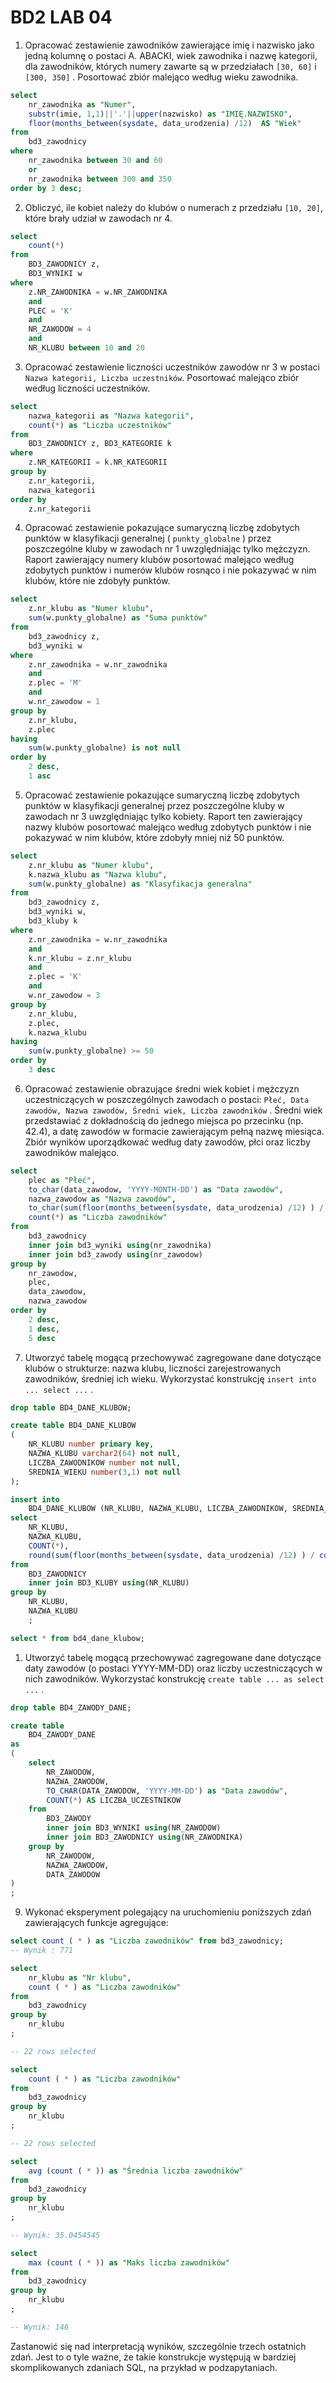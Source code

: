 # BD2 LAB 04

1. Opracować zestawienie zawodników zawierające imię i nazwisko jako jedną kolumnę
o postaci A. ABACKI, wiek zawodnika i nazwę kategorii, dla zawodników, których numery
zawarte są w przedziałach `[30, 60]` i `[300, 350]` . Posortować zbiór malejąco według wieku zawodnika.

```sql
select 
    nr_zawodnika as "Numer", 
    substr(imie, 1,1)||'.'||upper(nazwisko) as "IMIĘ.NAZWISKO", 
    floor(months_between(sysdate, data_urodzenia) /12)  AS "Wiek" 
from 
    bd3_zawodnicy 
where   
    nr_zawodnika between 30 and 60 
    or 
    nr_zawodnika between 300 and 350 
order by 3 desc;

```

2. Obliczyć, ile kobiet należy do klubów o numerach z przedziału `[10, 20]`, które brały udział w zawodach nr 4.

```sql
select 
    count(*) 
from 
    BD3_ZAWODNICY z, 
    BD3_WYNIKI w 
where 
    z.NR_ZAWODNIKA = w.NR_ZAWODNIKA 
    and 
    PLEC = 'K' 
    and
    NR_ZAWODOW = 4
    and
    NR_KLUBU between 10 and 20
```

3. Opracować zestawienie liczności uczestników zawodów nr 3 w postaci `Nazwa kategorii, Liczba uczestników`. Posortować malejąco zbiór według liczności uczestników.

```sql
select
    nazwa_kategorii as "Nazwa kategorii",
    count(*) as "Liczba uczestników" 
from 
    BD3_ZAWODNICY z, BD3_KATEGORIE k
where 
    z.NR_KATEGORII = k.NR_KATEGORII
group by 
    z.nr_kategorii, 
    nazwa_kategorii
order by
    z.nr_kategorii
```

4. Opracować zestawienie pokazujące sumaryczną liczbę zdobytych punktów w klasyfikacji generalnej ( `punkty_globalne` ) przez poszczególne kluby w zawodach nr 1 uwzględniając tylko mężczyzn. Raport zawierający numery klubów posortować malejąco według zdobytych
punktów i numerów klubów rosnąco i nie pokazywać w nim klubów, które nie zdobyły punktów.

```sql
select 
    z.nr_klubu as "Numer klubu", 
    sum(w.punkty_globalne) as "Suma punktów"
from 
    bd3_zawodnicy z, 
    bd3_wyniki w 
where 
    z.nr_zawodnika = w.nr_zawodnika
    and
    z.plec = 'M'
    and
    w.nr_zawodow = 1
group by
    z.nr_klubu,
    z.plec
having
    sum(w.punkty_globalne) is not null
order by
    2 desc,
    1 asc
```

5. Opracować zestawienie pokazujące sumaryczną liczbę zdobytych punktów w klasyfikacji
generalnej przez poszczególne kluby w zawodach nr 3 uwzględniając tylko kobiety. Raport ten zawierający nazwy klubów posortować malejąco według zdobytych punktów i nie pokazywać w nim klubów, które zdobyły mniej niż 50 punktów.

```sql
select
    z.nr_klubu as "Numer klubu",
    k.nazwa_klubu as "Nazwa klubu",
    sum(w.punkty_globalne) as "Klasyfikacja generalna"
from
    bd3_zawodnicy z,
    bd3_wyniki w,
    bd3_kluby k
where
    z.nr_zawodnika = w.nr_zawodnika
    and
    k.nr_klubu = z.nr_klubu
    and
    z.plec = 'K'
    and
    w.nr_zawodow = 3
group by
    z.nr_klubu,
    z.plec,
    k.nazwa_klubu
having
    sum(w.punkty_globalne) >= 50
order by
    3 desc
```

6. Opracować zestawienie obrazujące średni wiek kobiet i mężczyzn uczestniczących
w poszczególnych zawodach o postaci: `Płeć, Data zawodów, Nazwa zawodów, Średni wiek, Liczba zawodników` . Średni wiek przedstawiać z dokładnością do jednego miejsca po przecinku (np. 42.4), a datę zawodów w formacie zawierającym pełną nazwę miesiąca. Zbiór wyników uporządkować według daty zawodów, płci oraz liczby zawodników malejąco.

```sql
select
    plec as "Płeć",
    to_char(data_zawodow, 'YYYY-MONTH-DD') as "Data zawodów",
    nazwa_zawodow as "Nazwa zawodów",
    to_char(sum(floor(months_between(sysdate, data_urodzenia) /12) ) / count(*), '00.0')  as "Średni wiek",
    count(*) as "Liczba zawodników"
from
    bd3_zawodnicy
    inner join bd3_wyniki using(nr_zawodnika)
    inner join bd3_zawody using(nr_zawodow)
group by
    nr_zawodow,
    plec,
    data_zawodow,
    nazwa_zawodow
order by
    2 desc,
    1 desc,
    5 desc
```

7. Utworzyć tabelę mogącą przechowywać zagregowane dane dotyczące klubów o strukturze:
nazwa klubu, liczności zarejestrowanych zawodników, średniej ich wieku. Wykorzystać
konstrukcję `insert into ... select ...` .

```sql
drop table BD4_DANE_KLUBOW;

create table BD4_DANE_KLUBOW 
(
    NR_KLUBU number primary key,
    NAZWA_KLUBU varchar2(64) not null,
    LICZBA_ZAWODNIKOW number not null,
    SREDNIA_WIEKU number(3,1) not null
);

insert into 
    BD4_DANE_KLUBOW (NR_KLUBU, NAZWA_KLUBU, LICZBA_ZAWODNIKOW, SREDNIA_WIEKU)
select 
    NR_KLUBU,
    NAZWA_KLUBU,
    COUNT(*),
    round(sum(floor(months_between(sysdate, data_urodzenia) /12) ) / count(*), 1)
from
    BD3_ZAWODNICY
    inner join BD3_KLUBY using(NR_KLUBU)
group by
    NR_KLUBU,
    NAZWA_KLUBU
    ;

select * from bd4_dane_klubow;
```

1. Utworzyć tabelę mogącą przechowywać zagregowane dane dotyczące daty zawodów
(o postaci YYYY-MM-DD) oraz liczby uczestniczących w nich zawodników. Wykorzystać
konstrukcję `create table ... as select ...` .

```sql
drop table BD4_ZAWODY_DANE;

create table 
    BD4_ZAWODY_DANE 
as 
(
    select
        NR_ZAWODOW,
        NAZWA_ZAWODOW,
        TO_CHAR(DATA_ZAWODOW, 'YYYY-MM-DD') as "Data zawodów",
        COUNT(*) AS LICZBA_UCZESTNIKOW
    from
        BD3_ZAWODY
        inner join BD3_WYNIKI using(NR_ZAWODOW)
        inner join BD3_ZAWODNICY using(NR_ZAWODNIKA)
    group by
        NR_ZAWODOW,
        NAZWA_ZAWODOW,
        DATA_ZAWODOW
)
;
```

9. Wykonać eksperyment polegający na uruchomieniu poniższych zdań zawierających funkcje
agregujące:

```sql
select count ( * ) as "Liczba zawodników" from bd3_zawodnicy;
-- Wynik : 771

select 
    nr_klubu as "Nr klubu", 
    count ( * ) as "Liczba zawodników" 
from 
    bd3_zawodnicy
group by 
    nr_klubu
; 

-- 22 rows selected

select 
    count ( * ) as "Liczba zawodników"
from 
    bd3_zawodnicy
group by 
    nr_klubu
; 

-- 22 rows selected

select 
    avg (count ( * )) as "Średnia liczba zawodników"
from 
    bd3_zawodnicy
group by 
    nr_klubu
; 

-- Wynik: 35.0454545

select 
    max (count ( * )) as "Maks liczba zawodników"
from 
    bd3_zawodnicy
group by 
    nr_klubu
;

-- Wynik: 146
```

Zastanowić się nad interpretacją wyników, szczególnie trzech ostatnich zdań. Jest to o tyle ważne, że takie konstrukcje występują w bardziej skomplikowanych zdaniach SQL, 
na przykład w podzapytaniach.
